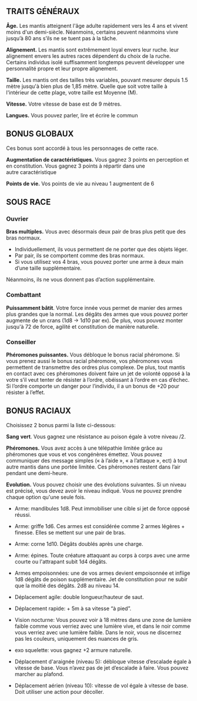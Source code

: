 ## TRAITS GÉNÉRAUX

**Âge.** Les mantis atteignent l'âge adulte rapidement vers les 4 ans et vivent moins d'un demi-siècle. Néanmoins, certains peuvent néanmoins vivre jusqu’à 80 ans s’ils ne se tuent pas à la tâche.

**Alignement.** Les mantis sont extrêmement loyal envers leur ruche. leur alignement envers les autres races dépendent du choix de la ruche. Certains individus isolé suffisamment longtemps peuvent développer une personnalité propre et leur propre alignement.

**Taille.** Les mantis ont des tailles très variables, pouvant mesurer depuis 1.5 mètre jusqu'à bien plus de 1,85 mètre. Quelle que soit votre taille à l'intérieur de cette plage, votre taille est Moyenne (M).

**Vitesse.** Votre vitesse de base est de 9 mètres.

**Langues.** Vous pouvez parler, lire et écrire le commun

## BONUS GLOBAUX

Ces bonus sont accordé à tous les personnages de cette race.

**Augmentation de caractéristiques.** Vous gagnez 3 points en perception et en constitution. Vous gagnez 3 points à répartir dans une autre caractéristique

**Points de vie.** Vos points de vie au niveau 1 augmentent de 6

## SOUS RACE

### Ouvrier

**Bras multiples.** Vous avec désormais deux pair de bras plus petit que des bras normaux. 
- Individuellement, ils vous permettent de ne porter que des objets léger. 
- Par pair, ils se comportent comme des bras normaux.  
- Si vous utilisez vos 4 bras, vous pouvez porter une arme à deux main d’une taille supplémentaire. 

Néanmoins, ils ne vous donnent pas d’action supplémentaire.

### Combattant

**Puissamment bâtit**. Votre force innée vous permet de manier des armes plus grandes que la normal. Les dégâts des armes que vous pouvez porter augmente de un crans (1d8 -> 1d10 par ex). De plus, vous pouvez monter jusqu'à 72 de force, agilité et constitution de manière naturelle.

### Conseiller

**Phéromones puissantes.** Vous débloque le bonus racial phéromone. Si vous prenez aussi le bonus racial phéromone, vos phéromones vous permettent de transmettre des ordres plus complexe. De plus, tout mantis en contact avec ces phéromones doivent faire un jet de volonté opposé à la votre s’il veut tenter de résister à l’ordre, obéissant à l’ordre en cas d’échec. Si l’ordre comporte un danger pour l’individu, il a un bonus de +20 pour résister à l’effet.

## BONUS RACIAUX

Choisissez 2 bonus parmi la liste ci-dessous:

**Sang** **vert**. Vous gagnez une résistance au poison égale à votre niveau /2.

**Phéromones.** Vous avez accès à une télépathie limitée grâce au phéromones que vous et vos congénères émettez. Vous pouvez communiquer des message simples (« à l’aide », « a l’attaque », ect) à tout autre mantis dans une portée limitée. Ces phéromones restent dans l’air pendant une demi-heure.

**Evolution.** Vous pouvez choisir une des évolutions suivantes. Si un niveau est précisé, vous devez avoir le niveau indiqué. Vous ne pouvez prendre chaque option qu'une seule fois.

-   Arme: mandibules 1d8. Peut immobiliser une cible si jet de force opposé réussi.
    
-   Arme: griffe 1d6. Ces armes est considérée comme 2 armes légères + finesse. Elles se mettent sur une pair de bras.
    
-   Arme: corne 1d10. Dégâts doublés après une charge.
    
-   Arme: épines. Toute créature attaquant au corps à corps avec une arme courte ou l'attrapant subit 1d4 dégâts.
    
-   Armes empoisonnées: une de vos armes devient empoisonnée et inflige 1d8 dégâts de poison supplémentaire. Jet de constitution pour ne subir que la moitié des dégâts. 2d8 au niveau 14.
    
-   Déplacement agile: double longueur/hauteur de saut.
    
-   Déplacement rapide: + 5m à sa vitesse “à pied”.
    
-   Vision nocturne: Vous pouvez voir à 18 mètres dans une zone de lumière faible comme vous verriez avec une lumière vive, et dans le noir comme vous verriez avec une lumière faible. Dans le noir, vous ne discernez pas les couleurs, uniquement des nuances de gris.
    
-   exo squelette: vous gagnez +2 armure naturelle.
    
-   Déplacement d'araignée (niveau 5): débloque vitesse d’escalade égale à vitesse de base. Vous n’avez pas de jet d’escalade à faire. Vous pouvez marcher au plafond.
    
-   Déplacement aérien (niveau 10): vitesse de vol égale à vitesse de base. Doit utiliser une action pour décoller.
